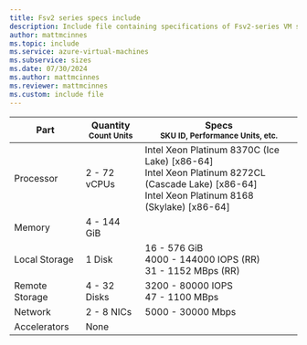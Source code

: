 ```yaml
---
title: Fsv2 series specs include
description: Include file containing specifications of Fsv2-series VM sizes.
author: mattmcinnes
ms.topic: include
ms.service: azure-virtual-machines
ms.subservice: sizes
ms.date: 07/30/2024
ms.author: mattmcinnes
ms.reviewer: mattmcinnes
ms.custom: include file
---
```

| Part | Quantity <br><sup>Count Units | Specs <br><sup>SKU ID, Performance Units, etc.  |
|---|---|---|
| Processor      | 2 - 72 vCPUs       | Intel Xeon Platinum 8370C (Ice Lake) [x86-64] <br>Intel Xeon Platinum 8272CL (Cascade Lake) [x86-64] <br>Intel Xeon Platinum 8168 (Skylake) [x86-64]                               |
| Memory         | 4 - 144 GiB          |                                  |
| Local Storage  | 1 Disk           | 16 - 576 GiB <br>4000 - 144000 IOPS (RR) <br>31 - 1152 MBps (RR)                               |
| Remote Storage | 4 - 32 Disks    | 3200 - 80000 IOPS <br>47 - 1100 MBps   |
| Network        | 2 - 8 NICs          | 5000 - 30000 Mbps                          |
| Accelerators   | None              |                                   |
